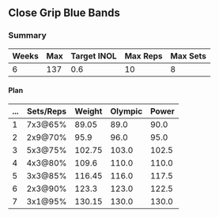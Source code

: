 ## Close Grip Blue Bands

### Summary

Weeks | Max | Target INOL | Max Reps | Max Sets
--- | --- | --- | --- | ---
6 | 137 | 0.6 | 10 | 8

#### Plan

 ... | Sets/Reps | Weight | Olympic | Power
--- | --- | --- | --- | ---
1 | 7x3@65% | 89.05 | 89.0 | 90.0
2 | 2x9@70% | 95.9 | 96.0 | 95.0
3 | 5x3@75% | 102.75 | 103.0 | 102.5
4 | 4x3@80% | 109.6 | 110.0 | 110.0
5 | 3x3@85% | 116.45 | 116.0 | 117.5
6 | 2x3@90% | 123.3 | 123.0 | 122.5
7 | 3x1@95% | 130.15 | 130.0 | 130.0

